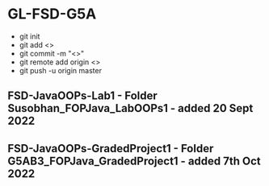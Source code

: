 # GL-FSD-G5A
- git init
- git add <<folder>>
- git commit -m "<<msg>>"
- git remote add origin <<git repo url>>
- git push -u origin master

## FSD-JavaOOPs-Lab1 - Folder Susobhan_FOPJava_LabOOPs1 - added 20 Sept 2022

## FSD-JavaOOPs-GradedProject1 - Folder G5AB3_FOPJava_GradedProject1 - added 7th Oct 2022
